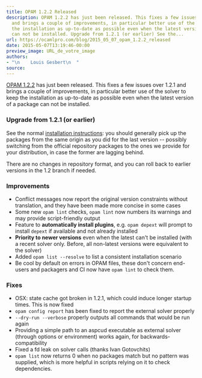```yaml
---
title: OPAM 1.2.2 Released
description: OPAM 1.2.2 has just been released. This fixes a few issues over 1.2.1
  and brings a couple of improvements, in particular better use of the solver to keep
  the installation as up-to-date as possible even when the latest version of a package
  can not be installed. Upgrade from 1.2.1 (or earlier) See the...
url: https://ocamlpro.com/blog/2015_05_07_opam_1.2.2_released
date: 2015-05-07T13:19:46-00:00
preview_image: URL_de_votre_image
authors:
- "\n    Louis Gesbert\n  "
source:
---
```


<p><a href="https://github.com/ocaml/opam/releases/tag/1.2.2">OPAM 1.2.2</a> has just been
released. This fixes a few issues over 1.2.1 and brings a couple of improvements,
in particular better use of the solver to keep the installation as up-to-date as
possible even when the latest version of a package can not be installed.</p>
<h3>Upgrade from 1.2.1 (or earlier)</h3>
<p>See the normal
<a href="https://opam.ocaml.org/doc/Install.html">installation instructions</a>: you should
generally pick up the packages from the same origin as you did for the last
version -- possibly switching from the official repository packages to the ones
we provide for your distribution, in case the former are lagging behind.</p>
<p>There are no changes in repository format, and you can roll back to earlier
versions in the 1.2 branch if needed.</p>
<h3>Improvements</h3>
<ul>
<li>Conflict messages now report the original version constraints without
translation, and they have been made more concise in some cases
</li>
<li>Some new <code>opam lint</code> checks, <code>opam lint</code> now numbers its warnings and may
provide script-friendly output
</li>
<li>Feature to <strong>automatically install plugins</strong>, e.g. <code>opam depext</code> will prompt
to install <code>depext</code> if available and not already installed
</li>
<li><strong>Priority to newer versions</strong> even when the latest can't be installed (with a
recent solver only. Before, all non-latest versions were equivalent to the
solver)
</li>
<li>Added <code>opam list --resolve</code> to list a consistent installation scenario
</li>
<li>Be cool by default on errors in OPAM files, these don't concern end-users and
packagers and CI now have <code>opam lint</code> to check them.
</li>
</ul>
<h3>Fixes</h3>
<ul>
<li>OSX: state cache got broken in 1.2.1, which could induce longer startup times.
This is now fixed
</li>
<li><code>opam config report</code> has been fixed to report the external solver properly
</li>
<li><code>--dry-run --verbose</code> properly outputs all commands that would be run again
</li>
<li>Providing a simple path to an aspcud executable as external solver (through
options or environment) works again, for backwards-compatibility
</li>
<li>Fixed a fd leak on solver calls (thanks Ivan Gotovchits)
</li>
<li><code>opam list</code> now returns 0 when no packages match but no pattern was supplied,
which is more helpful in scripts relying on it to check dependencies.
</li>
</ul>

